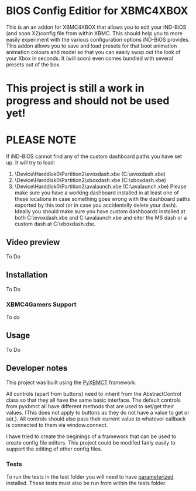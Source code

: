 # BIOS Config Editior for XBMC4XBOX
This is an an addon for XBMC4XBOX that allows you to edit your iND-BiOS (and 
soon X2)config file from within XBMC. This should help you to more easily 
experiment with the various configuration options iND-BiOS provides. This 
addon allows you to save and load presets for that boot animation animation 
colours and model so that you can easily swap out the look of your Xbox in 
seconds. It (will soon) even comes bundled with several presets out of the box.

# This project is still a work in progress and should not be used yet!

# PLEASE NOTE
If iND-BiOS cannot find any of the custom dashboard paths you have set up. It
will try to load:
1. \Device\Harddisk0\Partition2\evoxdash.xbe (C:\evoxdash.xbe)
2. \Device\Harddisk0\Partition2\xboxdash.xbe (C:\xboxdash.xbe)
3. \Device\Harddisk0\Partition2\avalaunch.xbe (C:\avalaunch.xbe)
Please make sure you have a working dashboard installed in at least one of 
these locations in case something goes wrong with the dashboard paths
exported by this tool (or in case you accidentally delete your dash). Ideally
you should make sure you have custom dashboards installed at both
C:\evoxdash.xbe and C:\avalaunch.xbe and eiter the MS dash or a custom dash at
C:\xboxdash.xbe.

## Video preview
To Do

## Installation
To Do

### XBMC4Gamers Support
To do

## Usage
To Do

## Developer notes
This project was built using the 
[PyXBMCT](https://github.com/romanvm/script.module.pyxbmct) framework.

All controls (apart from buttons) need to inherit from the AbstractControl
class so that they all have the same basic interface. The default controls from
pyxbmct all have different methods that are used to set/get their values. (This
does not apply to buttons as they do not have a value to get or set.). All
controls should also pass their current value to whatever callback is connected
to them via window.connect.

I have tried to create the beginings of a framework that can be used to create
config file editors. This project could be modifed fairly easily to support the
editing of other config files.

### Tests
To run the tests in the test folder you will need to have 
[parameterized](https://pypi.org/project/parameterized/) installed. These tests
must also be run from within the tests folder.